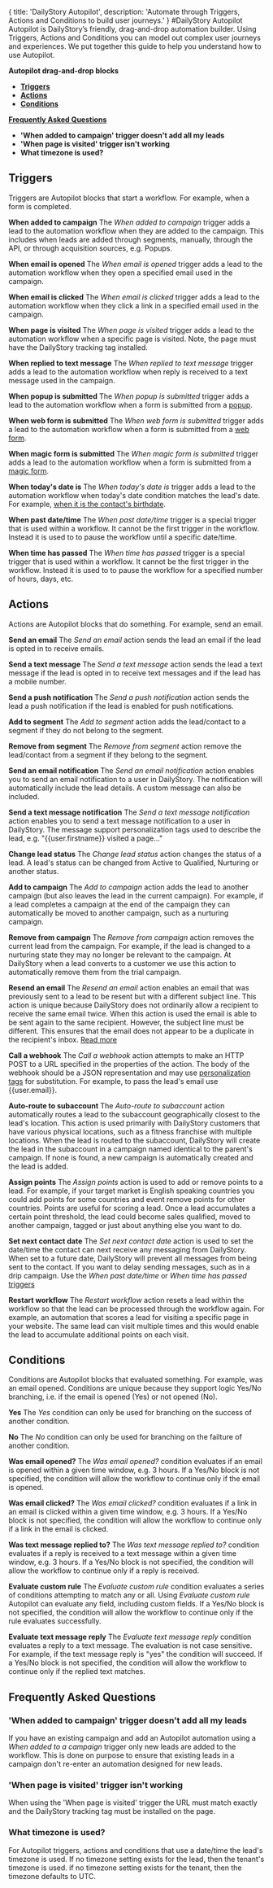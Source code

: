{
title: 'DailyStory Autopilot',
description: 'Automate through Triggers, Actions and Conditions to build user journeys.'
}
#DailyStory Autopilot
Autopilot is DailyStory’s friendly, drag-and-drop automation builder. Using Triggers, Actions and Conditions you can model out complex user journeys and experiences. We put together this guide to help you understand how to use Autopilot.

**Autopilot drag-and-drop blocks**

* **[Triggers](#triggers)**
* **[Actions](#actions)**
* **[Conditions](#conditions)**

**[Frequently Asked Questions](#faq)**

* **'When added to campaign' trigger doesn't add all my leads**
* **'When page is visited' trigger isn't working**
* **What timezone is used?**

## Triggers <a name="triggers"></a>
Triggers are Autopilot blocks that start a workflow. For example, when a form is completed.

**When added to campaign**
The *When added to campaign* trigger adds a lead to the automation workflow when they are added to the campaign. This includes when leads are added through segments, manually, through the API, or through acquisition sources, e.g. Popups.

**When email is opened**
The *When email is opened* trigger adds a lead to the automation workflow when they open a specified email used in the campaign.

**When email is clicked**
The *When email is clicked* trigger adds a lead to the automation workflow when they click a link in a specified email used in the campaign.

**When page is visited**
The *When page is visited* trigger adds a lead to the automation workflow when a specific page is visited. Note, the page must have the DailyStory tracking tag installed.

**When replied to text message**
The *When replied to text message* trigger adds a lead to the automation workflow when reply is received to a text message used in the campaign.

**When popup is submitted**
The *When popup is submitted* trigger adds a lead to the automation workflow when a form is submitted from a [popup](/acquisition/popups/).

**When web form is submitted**
The *When web form is submitted* trigger adds a lead to the automation workflow when a form is submitted from a [web form](/acquisition/web-forms/).

**When magic form is submitted**
The *When magic form is submitted* trigger adds a lead to the automation workflow when a form is submitted from a [magic form](/acquisition/magic-forms/).

**When today's date is**
The *When today's date is* trigger adds a lead to the automation workflow when today's date condition matches the lead's date. For example, [when it is the contact's birthdate](https://www.dailystory.com/blog/send-a-happy-birthday-message/).

**When past date/time**
The *When past date/time* trigger is a special trigger that is used within a workflow. It cannot be the first trigger in the workflow. Instead it is used to to pause the workflow until a specific date/time.

**When time has passed**
The *When time has passed* trigger is a special trigger that is used within a workflow. It cannot be the first trigger in the workflow. Instead it is used to to pause the workflow for a specified number of hours, days, etc.

## Actions <a name="actions"></a>
Actions are Autopilot blocks that do something. For example, send an email.

**Send an email**
The *Send an email* action sends the lead an email if the lead is opted in to receive emails.

**Send a text message**
The *Send a text message* action sends the lead a text message if the lead is opted in to receive text messages and if the lead has a mobile number.

**Send a push notification**
The *Send a push notification* action sends the lead a push notification if the lead is enabled for push notifications.

**Add to segment**
The *Add to segment* action adds the lead/contact to a segment if they do not belong to the segment.

**Remove from segment**
The *Remove from segment* action remove the lead/contact from a segment if they belong to the segment.

**Send an email notification**
The *Send an email notification* action enables you to send an email notification to a user in DailyStory. The notification will automatically include the lead details. A custom message can also be included.

**Send a text message notification**
The *Send a text message notification* action enables you to send a text message notification to a user in DailyStory. The message support personalization tags used to describe the lead, e.g. "{{user.firstname}} visited a page..."

**Change lead status**
The *Change lead status* action changes the status of a lead. A lead's status can be changed from Active to Qualified, Nurturing or another status.

**Add to campaign**
The *Add to campaign* action adds the lead to another campaign (but also leaves the lead in the current campaign). For example, if a lead completes a campaign at the end of the campaign they can automatically be moved to another campaign, such as a nurturing campaign.

**Remove from campaign**
The *Remove from campaign* action removes the current lead from the campaign. For example, if the lead is changed to a nurturing state they may no longer be relevant to the campaign. At DailyStory when a lead converts to a customer we use this action to automatically remove them from the trial campaign. 

**Resend an email**
The *Resend an email* action enables an email that was previously sent to a lead to be resent but with a different subject line. This action is unique because DailyStory does not ordinarily allow a recipient to receive the same email twice. When this action is used the email is able to be sent again to the same recipient. However, the subject line must be different. This ensures that the email does not appear to be a duplicate in the recipient's inbox. [Read more](https://www.dailystory.com/blog/resend-but-with-new-subject-line/)

**Call a webhook**
The *Call a webhook* action attempts to make an HTTP POST to a URL specified in the properties of the action. The body of the webhook should be a JSON representation and may use [personalization tags](/personalization/) for substitution. For example, to pass the lead's email use {{user.email}}.

**Auto-route to subaccount**
The *Auto-route to subaccount* action automatically routes a lead to the subaccount geographically closest to the lead's location. This action is used primarily with DailyStory customers that have various physical locations, such as a fitness franchise with multiple locations. When the lead is routed to the subaccount, DailyStory will create the lead in the subaccount in a campaign named identical to the parent's campaign. If none is found, a new campaign is automatically created and the lead is added.

**Assign points**
The *Assign points* action is used to add or remove points to a lead. For example, if your target market is English speaking countries you could add points for some countries and event remove points for other countries. Points are useful for scoring a lead. Once a lead accumulates a certain point threshold, the lead could become sales qualified, moved to another campaign, tagged or just about anything else you want to do.

**Set next contact date**
The *Set next contact date* action is used to set the date/time the contact can next receive any messaging from DailyStory. When set to a future date, DailyStory will prevent all messages from being sent to the contact. If you want to delay sending messages, such as in a drip campaign. Use the *When past date/time* or *When time has passed* [triggers](#triggers)

**Restart workflow**
The *Restart workflow* action resets a lead within the workflow so that the lead can be processed through the workflow again. For example, an automation that scores a lead for visiting a specific page in your website. The same lead can visit multiple times and this would enable the lead to accumulate additional points on each visit.

## Conditions <a name="conditions"></a>
Conditions are Autopilot blocks that evaluated something. For example, was an email opened. Conditions are unique because they support logic Yes/No branching, i.e. if the email is opened (Yes) or not opened (No).

**Yes**
The *Yes* condition can only be used for branching on the success of another condition.

**No**
The *No* condition can only be used for branching on the failture of another condition.

**Was email opened?**
The *Was email opened?* condition evaluates if an email is opened within a given time window, e.g. 3 hours. If a Yes/No block is not specified, the condition will allow the workflow to continue only if the email is opened.

**Was email clicked?**
The *Was email clicked?* condition evaluates if a link in an email is clicked within a given time window, e.g. 3 hours. If a Yes/No block is not specified, the condition will allow the workflow to continue only if a link in the email is clicked.

**Was text message replied to?**
The *Was text message replied to?* condition evaluates if a reply is received to a text message within a given time window, e.g. 3 hours. If a Yes/No block is not specified, the condition will allow the workflow to continue only if a reply is received.

**Evaluate custom rule**
The *Evaluate custom rule* condition evaluates a series of conditions attempting to match any or all. Using *Evaluate custom rule* Autopilot can evaluate any field, including custom fields. If a Yes/No block is not specified, the condition will allow the workflow to continue only if the rule evaluates successfully.

**Evaluate text message reply**
The *Evaluate text message reply* condition evaluates a reply to a text message. The evaluation is not case sensitive. For example, if the text message reply is "yes" the condition will succeed. If a Yes/No block is not specified, the condition will allow the workflow to continue only if the replied text matches.

## Frequently Asked Questions <a name="faq"></a>

### 'When added to campaign' trigger doesn't add all my leads   
If you have an existing campaign and add an Autopilot automation using a *When added to a campaign* trigger only new leads are added to the workflow. This is done on purpose to ensure that existing leads in a campaign don't re-enter an automation designed for new leads.

### 'When page is visited' trigger isn't working
When using the 'When page is visited' trigger the URL must match exactly and the DailyStory tracking tag must be installed on the page.

### What timezone is used?
For Autopilot triggers, actions and conditions that use a date/time the lead's timezone is used. If no timezone setting exists for the lead, then the tenant's timezone is used. if no timezone setting exists for the tenant, then the timezone defaults to UTC.

